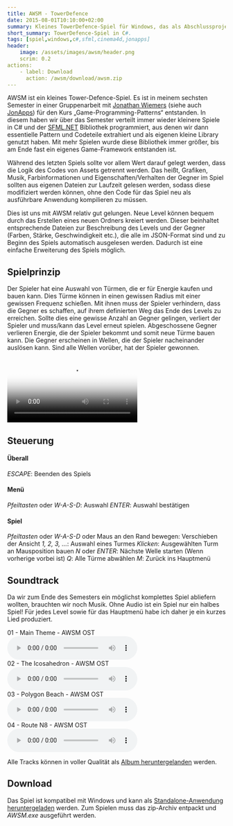 ```yaml
---
title: AWSM - TowerDefence
date: 2015-08-01T10:10:00+02:00
summary: Kleines TowerDefence-Spiel für Windows, das als Abschlussprojekt für den Kurs Game Programming Patterns entwickelt wurde.
short_summary: TowerDefence-Spiel in C#.
tags: [spiel,windows,c#,sfml,cinema4d,jonapps]
header:
    image: /assets/images/awsm/header.png
    scrim: 0.2
actions:
    - label: Download
      action: /awsm/download/awsm.zip
---
```


AWSM ist ein kleines Tower-Defence-Spiel. Es ist in meinem sechsten Semester in einer Gruppenarbeit mit [Jonathan Wiemers](http://jonathanwiemers.com/) (siehe auch [JonApps](http://jonapps.com/)) für den Kurs „Game-Programming-Patterns“ entstanden. In diesem haben wir über das Semester verteilt immer wieder kleinere Spiele in C# und der [SFML.NET](http://www.sfml-dev.org/) Bibliothek programmiert, aus denen wir dann essentielle Pattern und Codeteile extrahiert und als eigenen kleine Library genutzt haben. Mit mehr Spielen wurde diese Bibliothek immer größer, bis am Ende fast ein eigenes Game-Framework entstanden ist.

Während des letzten Spiels sollte vor allem Wert darauf gelegt werden, dass die Logik des Codes von Assets getrennt werden. Das heißt, Grafiken, Musik, Farbinformationen und Eigenschaften/Verhalten der Gegner im Spiel sollten aus eigenen Dateien zur Laufzeit gelesen werden, sodass diese modifiziert werden können, ohne den Code für das Spiel neu als ausführbare Anwendung kompilieren zu müssen.

Dies ist uns mit AWSM relativ gut gelungen. Neue Level können bequem durch das Erstellen eines neuen Ordners kreiert werden. Dieser beinhaltet entsprechende Dateien zur Beschreibung des Levels und der Gegner (Farben, Stärke, Geschwindigkeit etc.), die alle im JSON-Format sind und zu Beginn des Spiels automatisch ausgelesen werden. Dadurch ist eine einfache Erweiterung des Spiels möglich.

## Spielprinzip
Der Spieler hat eine Auswahl von Türmen, die er für Energie kaufen und bauen kann. Dies Türme können in einen gewissen Radius mit einer gewissen Frequenz schießen. Mit ihnen muss der Spieler verhindern, dass die Gegner es schaffen, auf ihrem definierten Weg das Ende des Levels zu erreichen. Sollte dies eine gewisse Anzahl an Gegner gelingen, verliert der Spieler und muss/kann das Level erneut spielen. Abgeschossene Gegner verlieren Energie, die der Spieler bekommt und somit neue Türme bauen kann. Die Gegner erscheinen in Wellen, die der Spieler nacheinander auslösen kann. Sind alle Wellen vorüber, hat der Spieler gewonnen.

<video src="/assets/videos/awsm_game_play.mp4" poster="/assets/videos/awsm-poster.png" controls=true loop=true></video>
## Steuerung
#### Überall
_ESCAPE_: Beenden des Spiels

#### Menü
_Pfeiltasten_ oder _W-A-S-D_: Auswahl
_ENTER_: Auswahl bestätigen

#### Spiel
_Pfeiltasten_ oder _W-A-S-D_ oder Maus an den Rand bewegen: Verschieben der Ansicht
    	_1, 2, 3, ..._: Auswahl eines Turmes
    	_Klicken_: Ausgewählten Turm an Mausposition bauen
    	_N_ oder _ENTER_: Nächste Welle starten (Wenn vorherige vorbei ist)
    	_Q_: Alle Türme abwählen
    	_M_: Zurück ins Hauptmenü

## Soundtrack
Da wir zum Ende des Semesters ein möglichst komplettes Spiel abliefern wollten, brauchten wir noch Musik. Ohne Audio ist ein Spiel nur ein halbes Spiel! Für jedes Level sowie für das Hauptmenü habe ich daher je ein kurzes Lied produziert.

<div class="track"><div class="track__info">01 - Main Theme - AWSM OST</div><audio src="awsm/ost/01_main_theme_128.mp3" data-cover="assets/images/awsm/ost/cover.png" data-wave="/assets/images/awsm/ost/track1.svg" data-wave-played="/assets/images/awsm/ost/track1_played.svg" controls></audio></div>
<div class="track"><div class="track__info">02 - The Icosahedron - AWSM OST</div><audio src="awsm/ost/02_the_icosahedron_128.mp3" data-cover="assets/images/awsm/ost/cover.png" data-wave="assets/images/awsm/ost/track2.svg" data-wave-played="/assets/images/awsm/ost/track2_played.svg" controls></audio></div>
<div class="track"><div class="track__info">03 - Polygon Beach - AWSM OST</div><audio src="awsm/ost/03_polygon_beach_128.mp3" data-cover="assets/images/awsm/ost/cover.png" data-wave="assets/images/awsm/ost/track3.svg" data-wave-played="/assets/images/awsm/ost/track3_played.svg" controls></audio></div>
<div class="track"><div class="track__info">04 - Route N8 - AWSM OST</div><audio src="awsm/ost/04_route_n8_128.mp3" data-cover="assets/images/awsm/ost/cover.png" data-wave="assets/images/awsm/ost/track4.svg" data-wave-played="/assets/images/awsm/ost/track4_played.svg" controls></audio></div>

Alle Tracks können in voller Qualität als [Album heruntergelanden](/awsm/download/awsm_ost.zip) werden.

## Download
Das Spiel ist kompatibel mit Windows und kann als [Standalone-Anwendung heruntergeladen](/awsm/download/awsm.zip) werden. Zum Spielen muss das zip-Archiv entpackt und _AWSM.exe_ ausgeführt werden.

